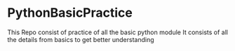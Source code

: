 # PythonBasicPractice
This Repo consist of practice of all the basic python module 
It consists of all the details from basics to get better understanding
